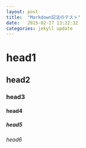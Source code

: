 ```yaml
---
layout: post
title:  "Markdown記法のテスト"
date:   2015-02-27 13:22:32
categories: jekyll update
---
```


# head1

## head2

### head3

#### head4

##### head5

###### head6